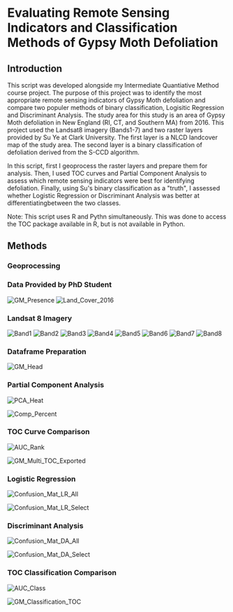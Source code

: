 # Evaluating Remote Sensing Indicators and Classification Methods of Gypsy Moth Defoliation
## Introduction

This script was developed alongside my Intermediate Quantiative Method course project.
The purpose of this project was to identify the most appropriate remote sensing indicators of Gypsy Moth defoliation and
compare two populer methods of binary classification, Logisitic Regression and Discriminant Analysis. The study area
for this study is an area of Gypsy Moth defoliation in New England (RI, CT, and Southern MA) from 2016. 
This project used the Landsat8 imagery (Bands1-7) and two raster layers provided by Su Ye at Clark University. The first layer is a NLCD
landcover map of the study area. The second layer is a binary classification of defoliation derived from the S-CCD algorithm.

In this script, first I geoprocess the raster layers and prepare them for analysis. Then, I used TOC curves and Partial
Component Analysis to assess which remote sensing indicators were best for identifying defoliation. Finally, using Su's
binary classification as a "truth", I assessed whether Logistic Regression or Discriminant Analysis was better at
differentiatingbetween the two classes.

Note: This script uses R and Pythn simultaneously. This was done to access the TOC package available in R, but is not
available in Python.

## Methods
### Geoprocessing

### Data Provided by PhD Student

![GM_Presence](https://user-images.githubusercontent.com/54719919/88695207-8ec05b00-d0cf-11ea-9677-c02417a57d3c.png)
![Land_Cover_2016](https://user-images.githubusercontent.com/54719919/88695208-8ec05b00-d0cf-11ea-8082-d962d5462edb.png)

### Landsat 8 Imagery

![Band1](https://user-images.githubusercontent.com/54719919/88695193-8d8f2e00-d0cf-11ea-8da8-7b1d400c459b.png)
![Band2](https://user-images.githubusercontent.com/54719919/88695194-8d8f2e00-d0cf-11ea-9aaa-d62ddd7ae751.png)
![Band3](https://user-images.githubusercontent.com/54719919/88695195-8e27c480-d0cf-11ea-94b3-182b0e430ac4.png)
![Band4](https://user-images.githubusercontent.com/54719919/88695198-8e27c480-d0cf-11ea-94d1-407aa6f9cd6e.png)
![Band5](https://user-images.githubusercontent.com/54719919/88695201-8e27c480-d0cf-11ea-8c79-bd3b8bd21ac1.png)
![Band6](https://user-images.githubusercontent.com/54719919/88695203-8ec05b00-d0cf-11ea-8411-997c1f0338cd.png)
![Band7](https://user-images.githubusercontent.com/54719919/88695204-8ec05b00-d0cf-11ea-8ca2-b720f22d5cf4.png)
![Band8](https://user-images.githubusercontent.com/54719919/88695322-b9121880-d0cf-11ea-8bee-4daf7258e4cc.png)

### Dataframe Preparation
![GM_Head](https://user-images.githubusercontent.com/54719919/88701222-b87d8000-d0d7-11ea-91c2-7414fea796cf.png)

### Partial Component Analysis
![PCA_Heat](https://user-images.githubusercontent.com/54719919/88841294-c00e5900-d1ab-11ea-9563-00ea97a2be04.jpeg)

![Comp_Percent](https://user-images.githubusercontent.com/54719919/88841146-82113500-d1ab-11ea-9cfb-a37f4a770281.png)

### TOC Curve Comparison
![AUC_Rank](https://user-images.githubusercontent.com/54719919/88841144-81789e80-d1ab-11ea-860a-82ed29902193.png)

![GM_Multi_TOC_Exported](https://user-images.githubusercontent.com/54719919/88701195-b3203580-d0d7-11ea-8139-420cbb8989a5.png)

### Logistic Regression
![Confusion_Mat_LR_All](https://user-images.githubusercontent.com/54719919/89051032-a2fb9680-d321-11ea-81fd-e156f03d85d4.png)

![Confusion_Mat_LR_Select](https://user-images.githubusercontent.com/54719919/89051033-a2fb9680-d321-11ea-86ef-662a204bb0f2.png)

### Discriminant Analysis
![Confusion_Mat_DA_All](https://user-images.githubusercontent.com/54719919/89051029-a2630000-d321-11ea-8af3-6014d248ae1a.png)

![Confusion_Mat_DA_Select](https://user-images.githubusercontent.com/54719919/89051031-a2630000-d321-11ea-8b5b-5922f38d461f.png)

### TOC Classification Comparison
![AUC_Class](https://user-images.githubusercontent.com/54719919/89054027-1d2e1a00-d326-11ea-9674-d8d08d81ab3e.png)

![GM_Classification_TOC](https://user-images.githubusercontent.com/54719919/89054040-24552800-d326-11ea-8f3c-cd92669c907b.jpg)
